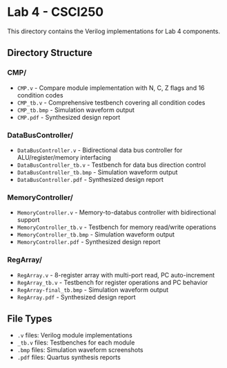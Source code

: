 # Lab 4 - CSCI250

This directory contains the Verilog implementations for Lab 4 components.

## Directory Structure

### CMP/

- `CMP.v` - Compare module implementation with N, C, Z flags and 16 condition codes
- `CMP_tb.v` - Comprehensive testbench covering all condition codes
- `CMP_tb.bmp` - Simulation waveform output
- `CMP.pdf` - Synthesized design report

### DataBusController/

- `DataBusController.v` - Bidirectional data bus controller for ALU/register/memory interfacing
- `DataBusController_tb.v` - Testbench for data bus direction control
- `DataBusController_tb.bmp` - Simulation waveform output
- `DataBusController.pdf` - Synthesized design report

### MemoryController/

- `MemoryController.v` - Memory-to-databus controller with bidirectional support
- `MemoryController_tb.v` - Testbench for memory read/write operations
- `MemoryController_tb.bmp` - Simulation waveform output
- `MemoryController.pdf` - Synthesized design report

### RegArray/

- `RegArray.v` - 8-register array with multi-port read, PC auto-increment
- `RegArray_tb.v` - Testbench for register operations and PC behavior
- `RegArray-final_tb.bmp` - Simulation waveform output
- `RegArray.pdf` - Synthesized design report

## File Types

- `.v` files: Verilog module implementations
- `_tb.v` files: Testbenches for each module
- `.bmp` files: Simulation waveform screenshots
- `.pdf` files: Quartus synthesis reports
